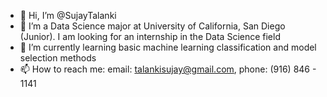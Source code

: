 - 👋 Hi, I’m @SujayTalanki
- 👀 I’m a Data Science major at University of California, San Diego (Junior). I am looking for an internship in the Data Science field
- 🌱 I’m currently learning basic machine learning classification and model selection methods
- 📫 How to reach me: email: talankisujay@gmail.com, phone: (916) 846 - 1141

<!---
SujayTalanki/SujayTalanki is a ✨ special ✨ repository because its `README.md` (this file) appears on your GitHub profile.
You can click the Preview link to take a look at your changes.
--->
